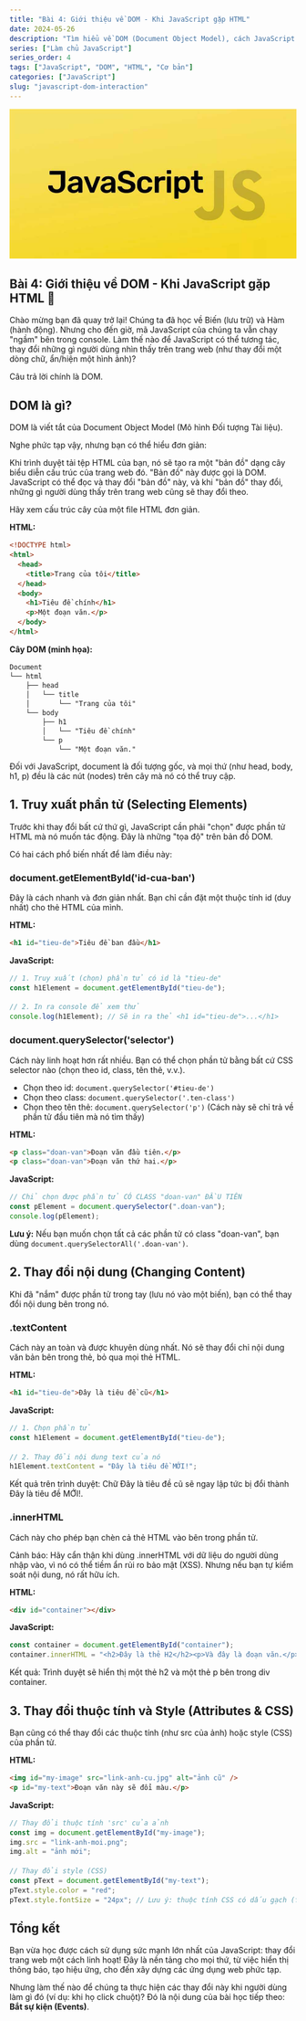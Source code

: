 ```yaml
---
title: "Bài 4: Giới thiệu về DOM - Khi JavaScript gặp HTML"
date: 2024-05-26
description: "Tìm hiểu về DOM (Document Object Model), cách JavaScript truy xuất (getElementById, querySelector) và thay đổi nội dung (textContent, innerHTML), style của các phần tử HTML."
series: ["Làm chủ JavaScript"]
series_order: 4
tags: ["JavaScript", "DOM", "HTML", "Cơ bản"]
categories: ["JavaScript"]
slug: "javascript-dom-interaction"
---
```


![Javascript logo](javascript.png)

## Bài 4: Giới thiệu về DOM - Khi JavaScript gặp HTML 🤝

Chào mừng bạn đã quay trở lại! Chúng ta đã học về Biến (lưu trữ) và Hàm (hành động). Nhưng cho đến giờ, mã JavaScript của chúng ta vẫn chạy "ngầm" bên trong console. Làm thế nào để JavaScript có thể tương tác, thay đổi những gì người dùng nhìn thấy trên trang web (như thay đổi một dòng chữ, ẩn/hiện một hình ảnh)?

Câu trả lời chính là DOM.

## DOM là gì?

DOM là viết tắt của Document Object Model (Mô hình Đối tượng Tài liệu).

Nghe phức tạp vậy, nhưng bạn có thể hiểu đơn giản:

Khi trình duyệt tải tệp HTML của bạn, nó sẽ tạo ra một "bản đồ" dạng cây biểu diễn cấu trúc của trang web đó. "Bản đồ" này được gọi là DOM. JavaScript có thể đọc và thay đổi "bản đồ" này, và khi "bản đồ" thay đổi, những gì người dùng thấy trên trang web cũng sẽ thay đổi theo.

Hãy xem cấu trúc cây của một file HTML đơn giản.

**HTML:**

```html
<!DOCTYPE html>
<html>
  <head>
    <title>Trang của tôi</title>
  </head>
  <body>
    <h1>Tiêu đề chính</h1>
    <p>Một đoạn văn.</p>
  </body>
</html>
```

**Cây DOM (minh họa):**

```text
Document
└── html
    ├── head
    │   └── title
    │       └── "Trang của tôi"
    └── body
        ├── h1
        │   └── "Tiêu đề chính"
        └── p
            └── "Một đoạn văn."
```

Đối với JavaScript, document là đối tượng gốc, và mọi thứ (như head, body, h1, p) đều là các nút (nodes) trên cây mà nó có thể truy cập.

## 1. Truy xuất phần tử (Selecting Elements)

Trước khi thay đổi bất cứ thứ gì, JavaScript cần phải "chọn" được phần tử HTML mà nó muốn tác động. Đây là những "tọa độ" trên bản đồ DOM.

Có hai cách phổ biến nhất để làm điều này:

### document.getElementById('id-cua-ban')

Đây là cách nhanh và đơn giản nhất. Bạn chỉ cần đặt một thuộc tính id (duy nhất) cho thẻ HTML của mình.

**HTML:**

```html
<h1 id="tieu-de">Tiêu đề ban đầu</h1>
```

**JavaScript:**

```javascript
// 1. Truy xuất (chọn) phần tử có id là "tieu-de"
const h1Element = document.getElementById("tieu-de");

// 2. In ra console để xem thử
console.log(h1Element); // Sẽ in ra thẻ <h1 id="tieu-de">...</h1>
```

### document.querySelector('selector')

Cách này linh hoạt hơn rất nhiều. Bạn có thể chọn phần tử bằng bất cứ CSS selector nào (chọn theo id, class, tên thẻ, v.v.).

- Chọn theo id: `document.querySelector('#tieu-de')`
- Chọn theo class: `document.querySelector('.ten-class')`
- Chọn theo tên thẻ: `document.querySelector('p')` (Cách này sẽ chỉ trả về phần tử đầu tiên mà nó tìm thấy)

**HTML:**

```html
<p class="doan-van">Đoạn văn đầu tiên.</p>
<p class="doan-van">Đoạn văn thứ hai.</p>
```

**JavaScript:**

```javascript
// Chỉ chọn được phần tử CÓ CLASS "doan-van" ĐẦU TIÊN
const pElement = document.querySelector(".doan-van");
console.log(pElement);
```

**Lưu ý:** Nếu bạn muốn chọn tất cả các phần tử có class "doan-van", bạn dùng `document.querySelectorAll('.doan-van')`.

## 2. Thay đổi nội dung (Changing Content)

Khi đã "nắm" được phần tử trong tay (lưu nó vào một biến), bạn có thể thay đổi nội dung bên trong nó.

### .textContent

Cách này an toàn và được khuyên dùng nhất. Nó sẽ thay đổi chỉ nội dung văn bản bên trong thẻ, bỏ qua mọi thẻ HTML.

**HTML:**

```html
<h1 id="tieu-de">Đây là tiêu đề cũ</h1>
```

**JavaScript:**

```javascript
// 1. Chọn phần tử
const h1Element = document.getElementById("tieu-de");

// 2. Thay đổi nội dung text của nó
h1Element.textContent = "Đây là tiêu đề MỚI!";
```

Kết quả trên trình duyệt: Chữ Đây là tiêu đề cũ sẽ ngay lập tức bị đổi thành Đây là tiêu đề MỚI!.

### .innerHTML

Cách này cho phép bạn chèn cả thẻ HTML vào bên trong phần tử.

Cảnh báo: Hãy cẩn thận khi dùng .innerHTML với dữ liệu do người dùng nhập vào, vì nó có thể tiềm ẩn rủi ro bảo mật (XSS). Nhưng nếu bạn tự kiểm soát nội dung, nó rất hữu ích.

**HTML:**

```html
<div id="container"></div>
```

**JavaScript:**

```javascript
const container = document.getElementById("container");
container.innerHTML = "<h2>Đây là thẻ H2</h2><p>Và đây là đoạn văn.</p>";
```

Kết quả: Trình duyệt sẽ hiển thị một thẻ h2 và một thẻ p bên trong div container.

## 3. Thay đổi thuộc tính và Style (Attributes & CSS)

Bạn cũng có thể thay đổi các thuộc tính (như src của ảnh) hoặc style (CSS) của phần tử.

**HTML:**

```html
<img id="my-image" src="link-anh-cu.jpg" alt="ảnh cũ" />
<p id="my-text">Đoạn văn này sẽ đổi màu.</p>
```

**JavaScript:**

```javascript
// Thay đổi thuộc tính 'src' của ảnh
const img = document.getElementById("my-image");
img.src = "link-anh-moi.png";
img.alt = "ảnh mới";

// Thay đổi style (CSS)
const pText = document.getElementById("my-text");
pText.style.color = "red";
pText.style.fontSize = "24px"; // Lưu ý: thuộc tính CSS có dấu gạch (font-size) sẽ viết liền (fontSize)
```

## Tổng kết

Bạn vừa học được cách sử dụng sức mạnh lớn nhất của JavaScript: thay đổi trang web một cách linh hoạt! Đây là nền tảng cho mọi thứ, từ việc hiển thị thông báo, tạo hiệu ứng, cho đến xây dựng các ứng dụng web phức tạp.

Nhưng làm thế nào để chúng ta thực hiện các thay đổi này khi người dùng làm gì đó (ví dụ: khi họ click chuột)? Đó là nội dung của bài học tiếp theo: **Bắt sự kiện (Events)**.
